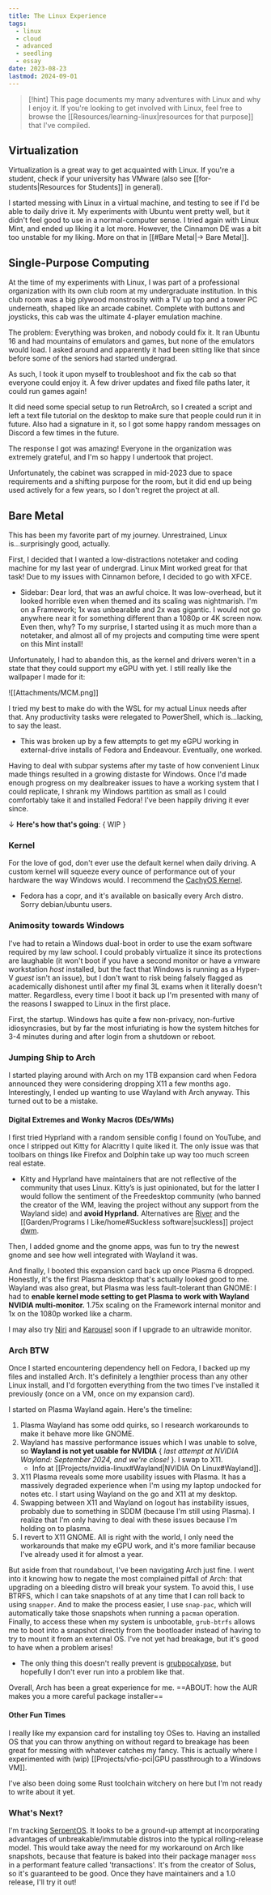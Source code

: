```yaml
---
title: The Linux Experience
tags:
  - linux
  - cloud
  - advanced
  - seedling
  - essay
date: 2023-08-23
lastmod: 2024-09-01
---
```

> [!hint]  This page documents my many adventures with Linux and why I enjoy it.
> If you're looking to get involved with Linux, feel free to browse the [[Resources/learning-linux|resources for that purpose]] that I've compiled.

## Virtualization
Virtualization is a great way to get acquainted with Linux. If you're a student, check if your university has VMware (also see [[for-students|Resources for Students]] in general). 

I started messing with Linux in a virtual machine, and testing to see if I'd be able to daily drive it. My experiments with Ubuntu went pretty well, but it didn't feel good to use in a normal-computer sense. I tried again with Linux Mint, and ended up liking it a lot more. However, the Cinnamon DE was a bit too unstable for my liking. More on that in [[#Bare Metal|-> Bare Metal]].
## Single-Purpose Computing
At the time of my experiments with Linux, I was part of a professional organization with its own club room at my undergraduate institution. In this club room was a big plywood monstrosity with a TV up top and a tower PC underneath, shaped like an arcade cabinet. Complete with buttons and joysticks, this cab was the ultimate 4-player emulation machine. 

The problem: Everything was broken, and nobody could fix it. It ran Ubuntu 16 and had mountains of emulators and games, but none of the emulators would load. I asked around and apparently it had been sitting like that since before some of the seniors had started undergrad. 

As such, I took it upon myself to troubleshoot and fix the cab so that everyone could enjoy it. A few driver updates and fixed file paths later, it could run games again!

It did need some special setup to run RetroArch, so I created a script and left a text file tutorial on the desktop to make sure that people could run it in future. Also had a signature in it, so I got some happy random messages on Discord a few times in the future.

The response I got was amazing! Everyone in the organization was extremely grateful, and I'm so happy I undertook that project.

Unfortunately, the cabinet was scrapped in mid-2023 due to space requirements and a shifting purpose for the room, but it did end up being used actively for a few years, so I don't regret the project at all.
## Bare Metal
This has been my favorite part of my journey. Unrestrained, Linux is...surprisingly good, actually. 

First, I decided that I wanted a low-distractions notetaker and coding machine for my last year of undergrad. Linux Mint worked great for that task! Due to my issues with Cinnamon before, I decided to go with XFCE.
- Sidebar: Dear lord, that was an awful choice. It was low-overhead, but it looked horrible even when themed and its scaling was nightmarish. I'm on a Framework; 1x was unbearable and 2x was gigantic. I would not go anywhere near it for something different than a 1080p or 4K screen now. Even then, why? 
To my surprise, I started using it as much more than a notetaker, and almost all of my projects and computing time were spent on this Mint install!

Unfortunately, I had to abandon this, as the kernel and drivers weren't in a state that they could support my eGPU with yet. I still really like the wallpaper I made for it:

![[Attachments/MCM.png]]

I tried my best to make do with the WSL for my actual Linux needs after that. Any productivity tasks were relegated to PowerShell, which is...lacking, to say the least.
- This was broken up by a few attempts to get my eGPU working in external-drive installs of Fedora and Endeavour. Eventually, one worked.

Having to deal with subpar systems after my taste of how convenient Linux made things resulted in a growing distaste for Windows. Once I'd made enough progress on my dealbreaker issues to have a working system that I could replicate, I shrank my Windows partition as small as I could comfortably take it and installed Fedora! I've been happily driving it ever since. 

$\downarrow$ **Here's how that's going**: { WIP }
### Kernel
For the love of god, don't ever use the default kernel when daily driving. A custom kernel will squeeze every ounce of performance out of your hardware the way Windows would. I recommend the [CachyOS Kernel](https://github.com/CachyOS/linux-cachyos).
- Fedora has a copr, and it's available on basically every Arch distro. Sorry debian/ubuntu users.
### Animosity towards Windows
I've had to retain a Windows dual-boot in order to use the exam software required by my law school. I could probably virtualize it since its protections are laughable (it won't boot if you have a second monitor or have a vmware workstation *host* installed, but the fact that Windows is running as a Hyper-V *guest* isn't an issue), but I don't want to risk being falsely flagged as academically dishonest until after my final 3L exams when it literally doesn't matter. Regardless, every time I boot it back up I'm presented with many of the reasons I swapped to Linux in the first place.

First, the startup. Windows has quite a few non-privacy, non-furtive idiosyncrasies, but by far the most infuriating is how the system hitches for 3-4 minutes during and after login from a shutdown or reboot.
### Jumping Ship to Arch
I started playing around with Arch on my 1TB expansion card when Fedora announced they were considering dropping X11 a few months ago. Interestingly, I ended up wanting to use Wayland with Arch anyway. This turned out to be a mistake.
#### Digital Extremes and Wonky Macros (DEs/WMs)
I first tried Hyprland with a random sensible config I found on YouTube, and once I stripped out Kitty for Alacritty I quite liked it. The only issue was that toolbars on things like Firefox and Dolphin take up way too much screen real estate.
- Kitty and Hyprland have maintainers that are not reflective of the community that uses Linux. Kitty’s is just opinionated, but for the latter I would follow the sentiment of the Freedesktop community (who banned the creator of the WM, leaving the project without any support from the Wayland side) and **avoid Hyprland.** Alternatives are [River](https://codeberg.org/river/river) and the [[Garden/Programs I Like/home#Suckless software|suckless]] project [dwm](https://dwm.suckless.org/).

Then, I added gnome and the gnome apps, was fun to try the newest gnome and see how well integrated with Wayland it was.

And finally, I booted this expansion card back up once Plasma 6 dropped. Honestly, it's the first Plasma desktop that's actually looked good to me. Wayland was also great, but Plasma was less fault-tolerant than GNOME: I had to **enable kernel mode setting to get Plasma to work with Wayland NVIDIA multi-monitor.** 1.75x scaling on the Framework internal monitor and 1x on the 1080p worked like a charm.

I may also try [Niri](https://github.com/YaLTeR/niri) and [Karousel](https://github.com/peterfajdiga/karousel) soon if I upgrade to an ultrawide monitor.

### Arch BTW
Once I started encountering dependency hell on Fedora, I backed up my files and installed Arch. It's definitely a lengthier process than any other Linux install, and I'd forgotten everything from the two times I've installed it previously (once on a VM, once on my expansion card).

I started on Plasma Wayland again. Here's the timeline:
1. Plasma Wayland has some odd quirks, so I research workarounds to make it behave more like GNOME.
2. Wayland has massive performance issues which I was unable to solve, so **Wayland is not yet usable for NVIDIA** { *last attempt at NVIDIA Wayland: September 2024, and we're close!* }. I swap to X11.
	- Info at [[Projects/nvidia-linux#Wayland|NVIDIA On Linux#Wayland]].
3. X11 Plasma reveals some more usability issues with Plasma. It has a massively degraded experience when I'm using my laptop undocked for notes etc. I start using Wayland on the go and X11 at my desktop.
4. Swapping between X11 and Wayland on logout has instability issues, probably due to something in SDDM (because I'm still using Plasma). I realize that I'm only having to deal with these issues because I'm holding on to plasma.
5. I revert to X11 GNOME. All is right with the world, I only need the workarounds that make my eGPU work, and it's more familiar because I've already used it for almost a year.

But aside from that roundabout, I've been navigating Arch just fine. I went into it knowing how to negate the most complained pitfall of Arch: that upgrading on a bleeding distro will break your system. To avoid this, I use BTRFS, which I can take snapshots of at any time that I can roll back to using `snapper`. And to make the process easier, I use `snap-pac`, which will automatically take those snapshots when running a `pacman` operation. Finally, to access these when my system is unbootable, `grub-btrfs` allows me to boot into a snapshot directly from the bootloader instead of having to try to mount it from an external OS. I've not yet had breakage, but it's good to have when a problem arises!
- The only thing this doesn't really prevent is [grubpocalypse](https://bbs.archlinux.org/viewtopic.php?id=280246), but hopefully I don't ever run into a problem like that.

Overall, Arch has been a great experience for me. ==ABOUT: how the AUR makes you a more careful package installer== 
#### Other Fun Times
I really like my expansion card for installing toy OSes to. Having an installed OS that you can throw anything on without regard to breakage has been great for messing with whatever catches my fancy. This is actually where I experimented with (wip) [[Projects/vfio-pci|GPU passthrough to a Windows VM]].

I've also been doing some Rust toolchain witchery on here but I'm not ready to write about it yet.

### What's Next?
I'm tracking [SerpentOS](https://serpentos.com/). It looks to be a ground-up attempt at incorporating advantages of unbreakable/immutable distros into the typical rolling-release model. This would take away the need for my workaround on Arch like snapshots, because that feature is baked into their package manager `moss` in a performant feature called 'transactions'. It's from the creator of Solus, so it's guaranteed to be good. Once they have maintainers and a 1.0 release, I'll try it out!